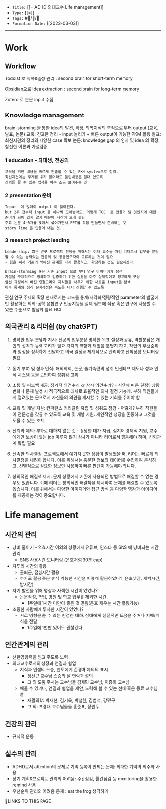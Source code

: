 
-   `Title:` [[= ADHD 의대교수 Life management]]
-   `Type:` [[=]]
-   `Tags:` #🧠️/📝️/🌱️ 
-   `Formation Date:` [[2023-03-03]]
---

# Work

## Workflow
Todoist 로 약속&일정 관리 : second brain for short-term memory 

Obsidian으로 idea extraction : second brain for long-term memory

Zotero 로 논문 input 수집

## Knowledge management
brain-storming 을 통한 idea의 발견, 확장.
의학지식의 축적으로 부터 output (교육, 발표, 논문)
	교욱: 견고한 정리 - input 늘리기 + 빠른 output이 가능한 PKM 활용
	발표: 최신지견의 정리와 다양한 case 확보
	논문: knowledge gap 의 인지 및 idea 의 확장, 참신한 이론과 가설검증

### 1 education - 의대생, 전공의
	교육을 위한 내용을 빠르게 인출할 수 있는 PKM system으로 정리.
	최신지견에는 무게를 두지 않더라도 틀린내용은 절대 없도록
	신뢰를 줄 수 있는 업적을 아주 조금 보여주는 것

### 2 presentation 준비
	Input  이 많아야 output 이 많아진다. 
	but 2주 전부터 input 을 하나씩 모아놓아도, 어떻게 TOC  로 만들어 낼 것인지에 대한 준비가 되어 있지 않기 때문에 시간이 오래 걸림
	주요 논문 4~5개를 찾아서 섞어가면서 PPT를 직접 만들면서 준비하는 것
	story line 을 만들어 내는 것..

### 3 research project leading
	Leadership: 많은 연구 프로젝트 진행을 위해서는 여타 교수들 처럼 리더로서 업무를 분담할 수 있는 능력있는 전공의 및 공동연구자와 교류하는 것이 필요
	- 힘을 써서 기존의 약해진 관계를 다시 활용하고, 확장하는 것도 필요하겠다.
	
	brain-storming 혹은 기존 input 으로 부터 연구 아이디어가 탐색
	가설을 구체적으로 정의하고 검증하기 위한 실험을 아주 실제적이고 정교하게 구상
	앞선 과정에서 빠진 연결고리와 지식들을 채우기 위한 새로운 input을 탐색
	이후 통계와 정리 문서작성은 속도를 내서 진행할 수 있도록

관심 연구 주제의 확장
	현재로서는 코드를 통계/시각화/정량적인 parameter의 발굴에만 활용하는 의학-공학 융합연구
	인공지능을 실제 필드에 적용 혹은 연구에 사용할 수 있는 수준으로 발달이 필요
	HCI

## 의국관리 & 리더쉽 (by chatGPT)

1. 명확한 업무 분담과 지시: 전공의 업무분장
명확한 목표 설정과 공유, 역할분담은 개인의 성격과 능력 고려가 필요
각자의 역할과 책임을 분명히 하고, 작업의 우선순위와 일정을 정확하게 전달하고 의국 일정을 체계적으로 관리하고 진척상황 모니터링 필요

2. 동기 부여 및 성과 인식: 해외학회, 논문, 술기숙련의 성취
인센티브 제도나 성과 인식 시스템 등을 도입하여 성취감 고취

3. 소통 및 피드백 제공: 정기적 의견수리 or 상시 의견수리? - 사안에 따른 결정?
상황 변화나 문제 발생 시 적극적으로 대처로 효율적인 의사 결정 가능케. 부하 직원들에게 열려있는 문으로서 자신들의 의견을 제시할 수 있는 기회를 주어야 함

4. 교육 및 개발 지원: 컨퍼런스 커리큘럼 확립 및 성취도 점검 - 어떻게? 
부하 직원들이 전문성을 갖출 수 있도록 교육 및 개발 지원. 개인적인 성장을 존중하고 그것을 도울 수 있는 조치

5. 신뢰와 예의: 부하로 대하지 않는 것  - 정당한 대가 지급, 심지어 경제적 지원, 교수에게만 보상이 있는 job 미루지 않기
상사가 아니라 리더로서 행동해야 하며, 신뢰관계 확립 필요

6.  신속한 의사결정: 프로젝트에서 예기치 못한 상황이 발생했을 때, 리더는 빠르게 의사결정을 내려야 합니다. 이를 위해서는 충분한 정보와 데이터를 수집하여 분석하고, 선별적으로 필요한 정보만 사용하여 빠른 판단이 가능해야 합니다.

7. 창의적인 해결책 제시: 문제 상황에서 기존에 사용되던 방법으로 해결할 수 없는 경우도 있습니다. 이때 리더는 창의적인 해결책을 제시하여 문제를 해결할 수 있도록 돕습니다. 이를 위해서는 다양한 아이디어와 접근 방식 등 다양한 영감과 아이디어를 제공하는 것이 중요합니다.


# Life management

## 시간의 관리 
- 낭비 줄이기 - 약효시간 이외의 상황에서 유튜브, 인스타 등 SNS 에 낭비되는 시간 관리 
	- SNS 사용시간 모니터링 (은호처럼 30분 cap)
- 자투리 시간의 활용 
	- 출퇴근, 점심시간 활용
	- 추가로 활용 혹은 휴식 가능한 시간을 어떻게 활용하였나? (은호낮잠, 새벽시간, 밤시간)
- 자기 발전을 위해 명상과 사색한 시간이 있었나?
	- 논문작성, 학업, 병원 및 학교 업무를 제외한 시간. 
		- 1주일에 1시간 미만이 좋은 것 같음(은호 재우는 시간 활용가능)
- 소중한 사람에게 투자한 시간이 있었나?
	- 서로 영향을 줄 수 있는 친절한 대화, 상대에게 실질적인 도움을 주거나 지혜/지식을 전달
		- 1주일에 1번만 있어도 괜찮겠다.

## 인간관계의 관리 
- 선한영향력을 받고 주도록 노력
- 의대교수로서의 성장과 연결과 협업
	- 지식과 인생의 스승, 멘토에게 존경과 예의의 표시
		- 정선근 교수님 스승의 날 연락과 성의
		- 그 외 도움 주시는 교수님들 김재민 교수님, 이종화 교수님
	- 배울 수 있거나, 연결과 협업을 제안, 노력해 볼 수 있는 선배 혹은 동료 교수님들
		- 재활의학: 박재현, 김기욱, 박철현, 김범석, 강민구
		- 그 외: 부경대 교수님들들 홍준표, 장원두 

## 건강의 관리 
- 규칙적 운동

## 실수의 관리
- ADHD로서 attention의 문제로 기억 등록이 안되는 문제: 최대한 기억의 외주화 사용
- 장기 계획&프로젝트 관리의 어려움: 주간점검, 월간점검 등 monitoring을 활용한 remind 사용
- 우선순위 관리의 어려움 문제 : eat the frog 생각하기





🔗LINKS TO THIS PAGE
